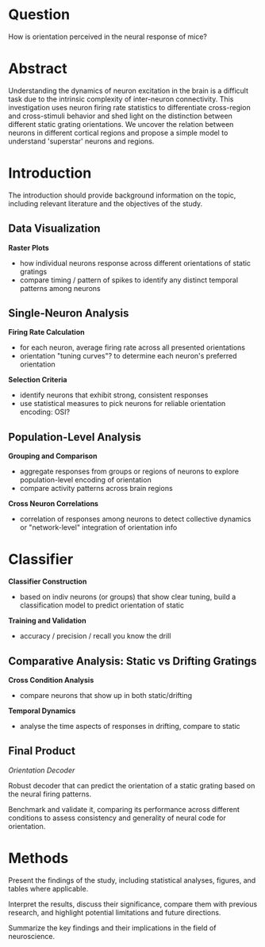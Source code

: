 # Question

How is orientation perceived in the neural response of mice?

# Abstract

Understanding the dynamics of neuron excitation in the brain is a difficult task due to the intrinsic complexity of inter-neuron connectivity. This investigation uses neuron firing rate statistics to differentiate cross-region and cross-stimuli behavior and shed light on the distinction between different static grating orientations. We uncover the relation between neurons in different cortical regions and propose a simple model to understand 'superstar' neurons and regions.

# Introduction
The introduction should provide background information on the topic, including relevant literature and the objectives of the study. 

## Data Visualization

**Raster Plots**
- how individual neurons response across different orientations of static gratings
- compare timing / pattern of spikes to identify any distinct temporal patterns among neurons

## Single-Neuron Analysis

**Firing Rate Calculation**
- for each neuron, average firing rate across all presented orientations
- orientation "tuning curves"? to determine each neuron's preferred orientation

**Selection Criteria**
- identify neurons that exhibit strong, consistent responses
- use statistical measures to pick neurons for reliable orientation encoding: OSI?

## Population-Level Analysis

**Grouping and Comparison**
- aggregate responses from groups or regions of neurons to explore population-level encoding of orientation
- compare activity patterns across brain regions 

**Cross Neuron Correlations**
- correlation of responses among neurons to detect collective dynamics or "network-level" integration of orientation info

# Classifier

**Classifier Construction**
- based on indiv neurons (or groups) that show clear tuning, build a classification model to predict orientation of static

**Training and Validation**
- accuracy / precision / recall you know the drill

## Comparative Analysis: Static vs Drifting Gratings

**Cross Condition Analysis**
- compare neurons that show up in both static/drifting

**Temporal Dynamics**
- analyse the time aspects of responses in drifting, compare to static


## Final Product

*Orientation Decoder*

Robust decoder that can predict the orientation of a static grating based on the neural firing patterns.

Benchmark and validate it, comparing its performance across different conditions to assess consistency and generality of neural code for orientation.

# Methods
Present the findings of the study, including statistical analyses, figures, and tables where applicable.

Interpret the results, discuss their significance, compare them with previous research, and highlight potential limitations and future directions.

Summarize the key findings and their implications in the field of neuroscience.
